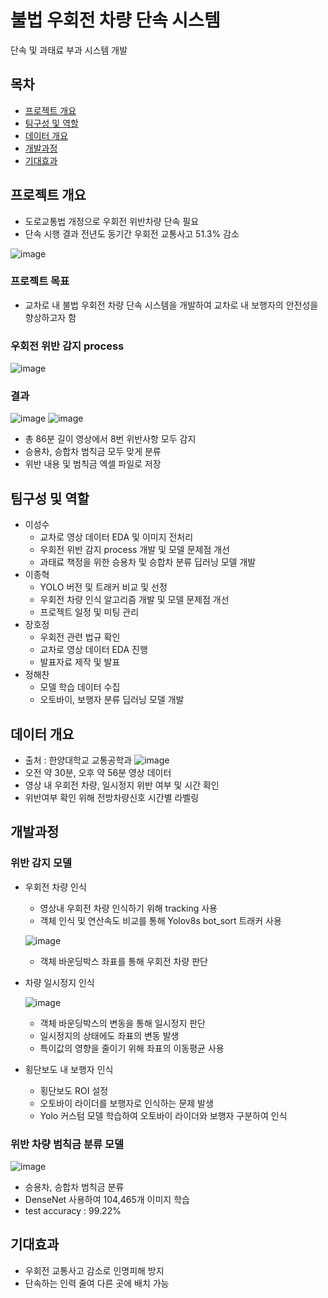 # 불법 우회전 차량 단속 시스템
단속 및 과태료 부과 시스템 개발
## 목차
* [프로젝트 개요](#프로젝트-개요)
* [팀구성 및 역할](#팀구성-및-역할)
* [데이터 개요](#데이터-개요)
* [개발과정](#개발과정)
* [기대효과](#기대효과)
## 프로젝트 개요
* 도로교통법 개정으로 우회전 위반차량 단속 필요
* 단속 시행 결과 전년도 동기간 우회전 교통사고 51.3% 감소

![image](https://github.com/justdoit93/illegal_right_turn_detection/assets/129941418/e9a8a162-2a16-4091-8057-55b7845b52b0)

### 프로젝트 목표
* 교차로 내 불법 우회전 차량 단속 시스템을 개발하여 교차로 내 보행자의 안전성을 향상하고자 함

### 우회전 위반 감지 process
![image](https://github.com/justdoit93/illegal_right_turn_detection/assets/129941418/589c908d-2cf9-465c-9c57-17cfdb4ee46e)
### 결과
![image](https://github.com/justdoit93/illegal_right_turn_detection/assets/129941418/9e6aecbb-6634-437c-8307-6c6b395e6937)
![image](https://github.com/justdoit93/illegal_right_turn_detection/assets/129941418/a8fee6ad-e87a-4ed9-af3e-971f5d06f224)

* 총 86분 길이 영상에서 8번 위반사항 모두 감지
* 승용차, 승합차 범칙금 모두 맞게 분류
* 위반 내용 및 범칙금 엑셀 파일로 저장
  
## 팀구성 및 역할
* 이성수
  * 교차로 영상 데이터 EDA 및 이미지 전처리
  * 우회전 위반 감지 process 개발 및 모델 문제점 개선
  * 과태료 책정을 위한 승용차 및 승합차 분류 딥러닝 모델 개발
* 이종혁
  * YOLO 버전 및 트래커 비교 및 선정
  * 우회전 차량 인식 알고리즘 개발 및 모델 문제점 개선
  * 프로젝트 일정 및 미팅 관리
* 장호정
  * 우회전 관련 법규 확인
  * 교차로 영상 데이터 EDA 진행
  * 발표자료 제작 및 발표
* 정해찬
  * 모델 학습 데이터 수집
  * 오토바이, 보행자 분류 딥러닝 모델 개발
## 데이터 개요
* 출처 : 한양대학교 교통공학과
![image](https://github.com/justdoit93/illegal_right_turn_detection/assets/129941418/d709ace7-d0e0-4f87-b2c0-9b9a376fced3)
* 오전 약 30분, 오후 약 56분 영상 데이터
* 영상 내 우회전 차량, 일시정지 위반 여부 및 시간 확인
* 위반여부 확인 위해 전방차량신호 시간별 라벨링

## 개발과정
### 위반 감지 모델
* 우회전 차량 인식
  * 영상내 우회전 차량 인식하기 위해 tracking 사용
  * 객체 인식 및 연산속도 비교를 통해 Yolov8s bot_sort 트래커 사용
    
  ![image](https://github.com/justdoit93/illegal_right_turn_detection/assets/129941418/5b4e8120-e4a3-423b-94b2-ec5292d71623)
  
  * 객체 바운딩박스 좌표를 통해 우회전 차량 판단

* 차량 일시정지 인식
  
  ![image](https://github.com/justdoit93/illegal_right_turn_detection/assets/129941418/ab8ad353-c7d3-4865-a65a-ba22a53cdd78)
  
  * 객체 바운딩박스의 변동을 통해 일시정지 판단
  * 일시정지의 상태에도 좌표의 변동 발생
  * 특이값의 영향을 줄이기 위해 좌표의 이동평균 사용

* 횡단보도 내 보행자 인식
  * 횡단보도 ROI 설정
  * 오토바이 라이더를 보행자로 인식하는 문제 발생
  * Yolo 커스텀 모델 학습하여 오토바이 라이더와 보행자 구분하여 인식
    
### 위반 차량 범칙금 분류 모델

![image](https://github.com/justdoit93/illegal_right_turn_detection/assets/129941418/0e3dc82b-ff05-41aa-ad81-d6c555fe7e61)

* 승용차, 승합차 범칙금 분류
* DenseNet 사용하여 104,465개 이미지 학습
* test accuracy : 99.22%

## 기대효과
* 우회전 교통사고 감소로 인명피해 방지
* 단속하는 인력 줄여 다른 곳에 배치 가능

